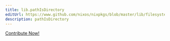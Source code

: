 ```yaml
---
title: lib.pathIsDirectory
editUrl: https://www.github.com/nixos/nixpkgs/blob/master/lib/filesystem.nix#L77C21
description: pathIsDirectory
---
```


<a href="https://www.github.com/nixos/nixpkgs/blob/master/lib/filesystem.nix#L77C21">Contribute Now!</a>
